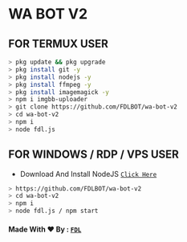 # WA BOT V2

## FOR TERMUX USER

```bash
> pkg update && pkg upgrade
> pkg install git -y
> pkg install nodejs -y
> pkg install ffmpeg -y
> pkg install imagemagick -y
> npm i imgbb-uploader
> git clone https://github.com/FDLBOT/wa-bot-v2
> cd wa-bot-v2
> npm i
> node fdl.js
```

## FOR WINDOWS / RDP / VPS USER

* Download And Install NodeJS [`Click Here`](https://nodejs.org/en/download)

```bash
> https://github.com/FDLBOT/wa-bot-v2
> cd wa-bot-v2
> npm i
> node fdl.js / npm start
```
#### Made With ❤️ By : [`FDL`](https://youtube.com/FDLGANZ)
